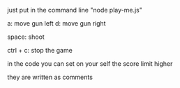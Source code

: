just put in the command line "node play-me.js"

a: move gun left
d: move gun right

space: shoot

ctrl + c: stop the game



in the code you can set on your self the score limit higher

they are written as comments